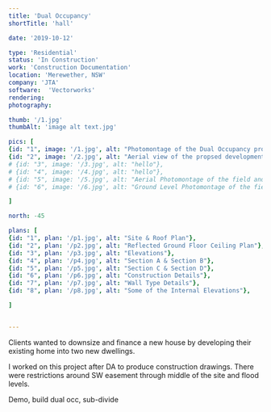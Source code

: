 ```yaml
---
title: 'Dual Occupancy'
shortTitle: 'hall'

date: '2019-10-12'

type: 'Residential'
status: 'In Construction'
work: 'Construction Documentation'
location: 'Merewether, NSW'
company: 'JTA'
software:  'Vectorworks'
rendering:
photography: 

thumb: '/1.jpg'
thumbAlt: 'image alt text.jpg'

pics: [
{id: "1", image: '/1.jpg', alt: "Photomontage of the Dual Occupancy project from Hall St"},
{id: "2", image: '/2.jpg', alt: "Aerial view of the propsed development, showing the general nature of and size of the buildings"},
# {id: "3", image: '/3.jpg', alt: "hello"},
# {id: "4", image: '/4.jpg', alt: "hello"},
# {id: "5", image: '/5.jpg', alt: "Aerial Photomontage of the field and proposed facility building"},
# {id: "6", image: '/6.jpg', alt: "Ground Level Photomontage of the field and proposed facility building"}

]

north: -45

plans: [
{id: "1", plan: '/p1.jpg', alt: "Site & Roof Plan"},
{id: "2", plan: '/p2.jpg', alt: "Reflected Ground Floor Ceiling Plan"},
{id: "3", plan: '/p3.jpg', alt: "Elevations"},
{id: "4", plan: '/p4.jpg', alt: "Section A & Section B"},
{id: "5", plan: '/p5.jpg', alt: "Section C & Section D"},
{id: "6", plan: '/p6.jpg', alt: "Construction Details"},
{id: "7", plan: '/p7.jpg', alt: "Wall Type Details"},
{id: "8", plan: '/p8.jpg', alt: "Some of the Internal Elevations"},

]


---
```


Clients wanted to downsize and finance a new house by developing their existing home into two new dwellings.

I worked on this project after DA to produce construction drawings.
There were restrictions around SW easement through middle of the site and flood levels.

Demo, build dual occ, sub-divide